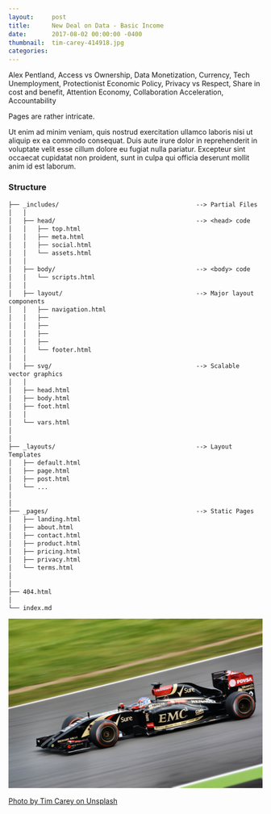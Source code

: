 ```yaml
---
layout:     post
title:      New Deal on Data - Basic Income
date:       2017-08-02 00:00:00 -0400
thumbnail:  tim-carey-414918.jpg
categories:
---
```


Alex Pentland, Access vs Ownership, Data Monetization, Currency, Tech Unemployment, Protectionist Economic Policy, Privacy vs Respect, Share in cost and benefit, Attention Economy, Collaboration Acceleration, Accountability

Pages are rather intricate.

Ut enim ad minim veniam, quis nostrud exercitation ullamco laboris nisi ut aliquip ex ea commodo consequat. Duis aute irure dolor in reprehenderit in voluptate velit esse cillum dolore eu fugiat nulla pariatur. Excepteur sint occaecat cupidatat non proident, sunt in culpa qui officia deserunt mollit anim id est laborum.


### Structure ###
```
├── _includes/                                      --> Partial Files
│   │
│   ├── head/                                       --> <head> code
│   │   ├── top.html
│   │   ├── meta.html
│   │   ├── social.html
│   │   └── assets.html
│   │
│   ├── body/                                       --> <body> code
│   │   └── scripts.html
│   │
│   ├── layout/                                     --> Major layout components
│   │   ├── navigation.html
│   │   ├──
│   │   ├──
│   │   ├──
│   │   ├──
│   │   └── footer.html
│   │
│   ├── svg/                                        --> Scalable vector graphics
│   │
│   ├── head.html
│   ├── body.html
│   ├── foot.html
│   │
│   └── vars.html
│
│
├── _layouts/                                       --> Layout Templates
│   ├── default.html
│   ├── page.html
│   ├── post.html
│   └── ...
│
│
├── _pages/                                         --> Static Pages
│   ├── landing.html
│   ├── about.html
│   ├── contact.html
│   ├── product.html
│   ├── pricing.html
│   ├── privacy.html
│   └── terms.html
│
│
├── 404.html
│
└── index.md
```



<img src="/images/blog/tim-carey-414918.jpg">

<a href="https://unsplash.com/@baudy?utm_medium=referral&amp;utm_campaign=photographer-credit&amp;utm_content=creditBadge" target="_blank" rel="noopener noreferrer">Photo by Tim Carey on Unsplash</a>
